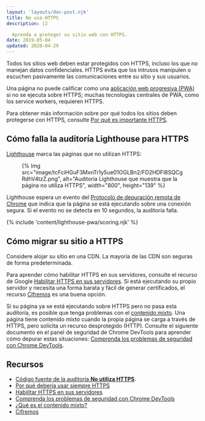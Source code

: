 ```yaml
---
layout: 'layouts/doc-post.njk'
title: No usa HTTPS
description: |2

  Aprenda a proteger su sitio web con HTTPS.
date: 2019-05-04
updated: 2020-04-29
---
```


Todos los sitios web deben estar protegidos con HTTPS, incluso los que no manejan datos confidenciales. HTTPS evita que los intrusos manipulen o escuchen pasivamente las comunicaciones entre su sitio y sus usuarios.

Una página no puede calificar como una [aplicación web progresiva (PWA)](/es/docs/lighthouse/pwa/#instalable) si no se ejecuta sobre HTTPS; muchas tecnologías centrales de PWA, como los service workers, requieren HTTPS.

Para obtener más información sobre por qué todos los sitios deben protegerse con HTTPS, consulte [Por qué es importante HTTPS](https://web.dev/why-https-matters/).

## Cómo falla la auditoría Lighthouse para HTTPS

[Lighthouse](https://developers.google.com/web/tools/lighthouse/) marca las páginas que no utilizan HTTPS:

<figure>{% Img src="image/tcFciHGuF3MxnTr1y5ue01OGLBn2/FD2HDFl8SQCgRdhV4tzZ.png", alt="Auditoría Lighthouse que muestra que la página no utiliza HTTPS", width="800", height="139" %}</figure>

Lighthouse espera un evento del [Protocolo de depuración remota de Chrome](https://github.com/ChromeDevTools/devtools-protocol) que indica que la página se está ejecutando sobre una conexión segura. Si el evento no se detecta en 10 segundos, la auditoría falla.

{% include 'content/lighthouse-pwa/scoring.njk' %}

## Cómo migrar su sitio a HTTPS

Considere alojar su sitio en una CDN. La mayoría de las CDN son seguras de forma predeterminada.

Para aprender cómo habilitar HTTPS en sus servidores, consulte el recurso de Google [Habilitar HTTPS en sus servidores](https://developers.google.com/web/fundamentals/security/encrypt-in-transit/enable-https). Si está ejecutando su propio servidor y necesita una forma barata y fácil de generar certificados, el recurso [Cifremos](https://letsencrypt.org/) es una buena opción.

Si su página ya se está ejecutando sobre HTTPS pero no pasa esta auditoría, es posible que tenga problemas con el [contenido mixto](https://developers.google.com/web/fundamentals/security/prevent-mixed-content/what-is-mixed-content). Una página tiene contenido mixto cuando la propia página se carga a través de HTTPS, pero solicita un recurso desprotegido (HTTP). Consulte el siguiente documento en el panel de seguridad de Chrome DevTools para aprender cómo depurar estas situaciones: [Comprenda los problemas de seguridad con Chrome DevTools](https://developers.google.com/web/tools/chrome-devtools/debug/security).

## Recursos

- [Código fuente de la auditoría **No utiliza HTTPS**](https://github.com/GoogleChrome/lighthouse/blob/master/lighthouse-core/audits/is-on-https.js).
- [Por qué debería usar siempre HTTPS](https://developers.google.com/web/fundamentals/security/encrypt-in-transit/why-https)
- [Habilitar HTTPS en sus servidores](https://developers.google.com/web/fundamentals/security/encrypt-in-transit/enable-https)
- [Comprenda los problemas de seguridad con Chrome DevTools](https://developers.google.com/web/tools/chrome-devtools/debug/security)
- [¿Qué es el contenido mixto?](https://developers.google.com/web/fundamentals/security/prevent-mixed-content/what-is-mixed-content)
- [Cifremos](https://letsencrypt.org/)
